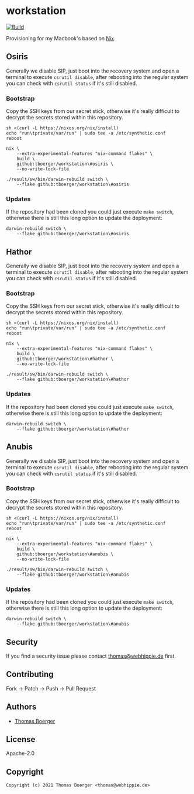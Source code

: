 # workstation

[![Build](https://github.com/tboerger/workstation/actions/workflows/build.yml/badge.svg)](https://github.com/tboerger/workstation/actions/workflows/build.yml)

Provisioning for my Macbook's based on [Nix](https://nixos.org/manual/nix/stable/).

## Osiris

Generally we disable SIP, just boot into the recovery system and open a terminal
to execute `csrutil disable`, after rebooting into the regular system you can
check with `csrutil status` if it's still disabled.

### Bootstrap

Copy the SSH keys from our secret stick, otherwise it's really difficult to
decrypt the secrets stored within this repository.

```console
sh <(curl -L https://nixos.org/nix/install)
echo "run\tprivate/var/run" | sudo tee -a /etc/synthetic.conf
reboot

nix \
    --extra-experimental-features "nix-command flakes" \
    build \
    github:tboerger/workstation\#osiris \
    --no-write-lock-file

./result/sw/bin/darwin-rebuild switch \
    --flake github:tboerger/workstation\#osiris
```

### Updates

If the repository had been cloned you could just execute `make switch`,
otherwise there is still this long option to update the deployment:

```console
darwin-rebuild switch \
    --flake github:tboerger/workstation\#osiris
```

## Hathor

Generally we disable SIP, just boot into the recovery system and open a terminal
to execute `csrutil disable`, after rebooting into the regular system you can
check with `csrutil status` if it's still disabled.

### Bootstrap

Copy the SSH keys from our secret stick, otherwise it's really difficult to
decrypt the secrets stored within this repository.

```console
sh <(curl -L https://nixos.org/nix/install)
echo "run\tprivate/var/run" | sudo tee -a /etc/synthetic.conf
reboot

nix \
    --extra-experimental-features "nix-command flakes" \
    build \
    github:tboerger/workstation\#hathor \
    --no-write-lock-file

./result/sw/bin/darwin-rebuild switch \
    --flake github:tboerger/workstation\#hathor
```

### Updates

If the repository had been cloned you could just execute `make switch`,
otherwise there is still this long option to update the deployment:

```console
darwin-rebuild switch \
    --flake github:tboerger/workstation\#hathor
```

## Anubis

Generally we disable SIP, just boot into the recovery system and open a terminal
to execute `csrutil disable`, after rebooting into the regular system you can
check with `csrutil status` if it's still disabled.

### Bootstrap

Copy the SSH keys from our secret stick, otherwise it's really difficult to
decrypt the secrets stored within this repository.

```console
sh <(curl -L https://nixos.org/nix/install)
echo "run\tprivate/var/run" | sudo tee -a /etc/synthetic.conf
reboot

nix \
    --extra-experimental-features "nix-command flakes" \
    build \
    github:tboerger/workstation\#anubis \
    --no-write-lock-file

./result/sw/bin/darwin-rebuild switch \
    --flake github:tboerger/workstation\#anubis
```

### Updates

If the repository had been cloned you could just execute `make switch`,
otherwise there is still this long option to update the deployment:

```console
darwin-rebuild switch \
    --flake github:tboerger/workstation\#anubis
```

## Security

If you find a security issue please contact thomas@webhippie.de first.

## Contributing

Fork -> Patch -> Push -> Pull Request

## Authors

-   [Thomas Boerger](https://github.com/tboerger)

## License

Apache-2.0

## Copyright

```console
Copyright (c) 2021 Thomas Boerger <thomas@webhippie.de>
```
